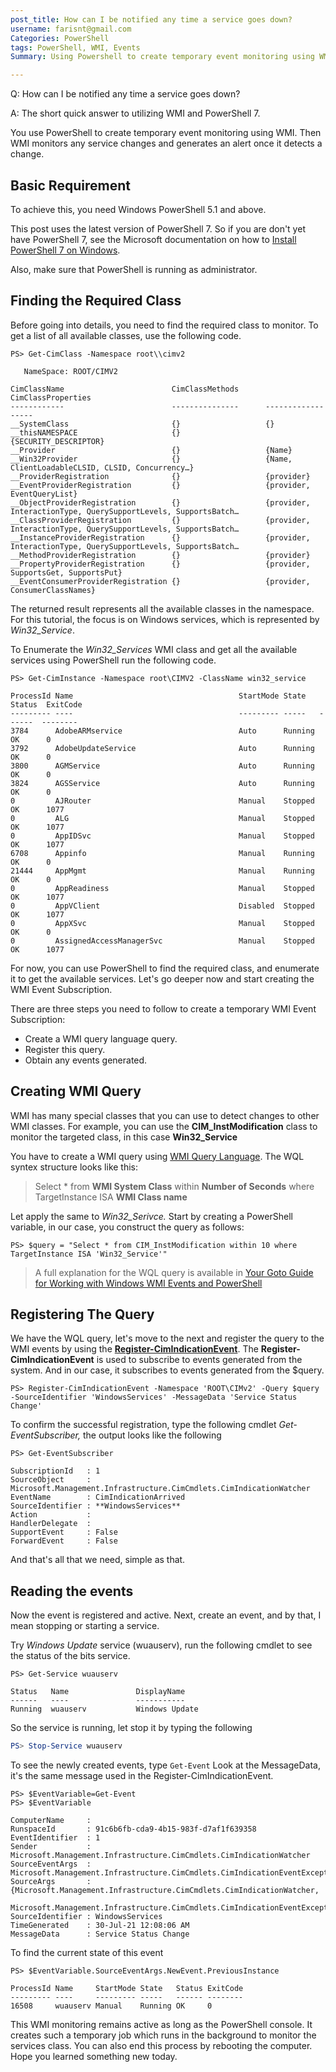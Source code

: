 ```yaml
---
post_title: How can I be notified any time a service goes down?
username: farisnt@gmail.com
Categories: PowerShell
tags: PowerShell, WMI, Events
Summary: Using Powershell to create temporary event monitoring using WMI

---
```


Q: How can I be notified any time a service goes down?

A: The short quick answer to utilizing WMI and PowerShell 7.

You use PowerShell to create temporary event monitoring using WMI.
Then WMI monitors any service changes and generates an alert once it detects a change.

## Basic Requirement

To achieve this, you need Windows PowerShell 5.1 and above.

This post uses the latest version of PowerShell 7.
So if you are don't yet have PowerShell 7, see the Microsoft documentation on how to [Install PowerShell 7 on Windows](https://docs.microsoft.com/powershell/scripting/install/installing-powershell-core-on-windows).

Also, make sure that PowerShell is running as administrator.

## Finding the Required Class

Before going into details, you need to find the required class to monitor.
To get a list of all available classes, use the following code.

```powershell-console
PS> Get-CimClass -Namespace root\\cimv2

   NameSpace: ROOT/CIMV2

CimClassName                        CimClassMethods      CimClassProperties
------------                        ---------------      ------------------
__SystemClass                       {}                   {}
__thisNAMESPACE                     {}                   {SECURITY_DESCRIPTOR}
__Provider                          {}                   {Name}
__Win32Provider                     {}                   {Name, ClientLoadableCLSID, CLSID, Concurrency…}
__ProviderRegistration              {}                   {provider}
__EventProviderRegistration         {}                   {provider, EventQueryList}
__ObjectProviderRegistration        {}                   {provider, InteractionType, QuerySupportLevels, SupportsBatch…
__ClassProviderRegistration         {}                   {provider, InteractionType, QuerySupportLevels, SupportsBatch…
__InstanceProviderRegistration      {}                   {provider, InteractionType, QuerySupportLevels, SupportsBatch…
__MethodProviderRegistration        {}                   {provider}
__PropertyProviderRegistration      {}                   {provider, SupportsGet, SupportsPut}
__EventConsumerProviderRegistration {}                   {provider, ConsumerClassNames}
```

The returned result represents all the available classes in the namespace.
For this tutorial, the focus is on Windows services, which is represented by *Win32_Service*.

To Enumerate the *Win32_Services* WMI class and get all the available services using PowerShell run the following code.

```powershell-console
PS> Get-CimInstance -Namespace root\CIMV2 -ClassName win32_service

ProcessId Name                                     StartMode State   Status  ExitCode
--------- ----                                     --------- -----   ------  --------
3784      AdobeARMservice                          Auto      Running OK      0
3792      AdobeUpdateService                       Auto      Running OK      0
3800      AGMService                               Auto      Running OK      0
3824      AGSService                               Auto      Running OK      0
0         AJRouter                                 Manual    Stopped OK      1077
0         ALG                                      Manual    Stopped OK      1077
0         AppIDSvc                                 Manual    Stopped OK      1077
6708      Appinfo                                  Manual    Running OK      0
21444     AppMgmt                                  Manual    Running OK      0
0         AppReadiness                             Manual    Stopped OK      1077
0         AppVClient                               Disabled  Stopped OK      1077
0         AppXSvc                                  Manual    Stopped OK      0
0         AssignedAccessManagerSvc                 Manual    Stopped OK      1077
```

For now, you can use PowerShell to find the required class, and enumerate it to get the available services.
Let's go deeper now and start creating the WMI Event Subscription.

There are three steps you need to follow to create a temporary WMI Event Subscription:

- Create a WMI query language query.
- Register this query.
- Obtain any events generated.

## Creating WMI Query

WMI has many special classes that you can use to detect changes to other WMI classes.
For example, you can use the **CIM_InstModification** class to monitor the targeted class, in this case **Win32_Service**

You have to create a WMI query using [WMI Query Language](https://docs.microsoft.com/en-us/windows/win32/wmisdk/wql-sql-for-wmi).
The WQL syntex structure looks like this:

>Select * from **WMI System Class** within **Number of Seconds** where TargetInstance ISA **WMI Class name**

Let apply the same to *Win32_Serivce.* Start by creating a PowerShell variable, in our case, you construct the query as follows:

```powershell-console
PS> $query = "Select * from CIM_InstModification within 10 where TargetInstance ISA 'Win32_Service'"
```

> A full explanation for the WQL query is available in [Your Goto Guide for Working with Windows WMI Events and PowerShell](https://adamtheautomator.com/your-goto-guide-for-working-with-windows-wmi-events-and-powershell/)

## Registering The Query

We have the WQL query, let's move to the next and register the query to the WMI events by using the [**Register-CimIndicationEvent**](https://docs.microsoft.com/en-us/powershell/module/cimcmdlets/register-cimindicationevent?view=powershell-7.1).
The **Register-CimIndicationEvent** is used to subscribe to events generated from the system.
And in our case, it subscribes to events generated from the $query.

```powershell-console
PS> Register-CimIndicationEvent -Namespace 'ROOT\CIMv2' -Query $query -SourceIdentifier 'WindowsServices' -MessageData 'Service Status Change'
```

To confirm the successful registration, type the following cmdlet *Get-EventSubscriber,* the output looks like the following

```powershell-console
PS> Get-EventSubscriber

SubscriptionId   : 1
SourceObject     : Microsoft.Management.Infrastructure.CimCmdlets.CimIndicationWatcher
EventName        : CimIndicationArrived
SourceIdentifier : **WindowsServices**
Action           :
HandlerDelegate  :
SupportEvent     : False
ForwardEvent     : False
```

And that's all that we need, simple as that.

## Reading the events

Now the event is registered and active.
Next, create an event, and by that, I mean stopping or starting a service.

Try *Windows Update* service (wuauserv), run the following cmdlet to see the status of the bits service.

```powershell-console
PS> Get-Service wuauserv

Status   Name               DisplayName
------   ----               -----------
Running  wuauserv           Windows Update
```

So the service is running, let stop it by typing the following

```powershell
PS> Stop-Service wuauserv
```

To see the newly created events, type `Get-Event`
Look at the MessageData, it's the same message used in the Register-CimIndicationEvent.

```powershell-console
PS> $EventVariable=Get-Event
PS> $EventVariable

ComputerName     :
RunspaceId       : 91c6b6fb-cda9-4b15-983f-d7af1f639358
EventIdentifier  : 1
Sender           : Microsoft.Management.Infrastructure.CimCmdlets.CimIndicationWatcher
SourceEventArgs  : Microsoft.Management.Infrastructure.CimCmdlets.CimIndicationEventExceptionEventArgs
SourceArgs       : {Microsoft.Management.Infrastructure.CimCmdlets.CimIndicationWatcher,
                   Microsoft.Management.Infrastructure.CimCmdlets.CimIndicationEventExceptionEventArgs}
SourceIdentifier : WindowsServices
TimeGenerated    : 30-Jul-21 12:08:06 AM
MessageData      : Service Status Change
```

To find the current state of this event

```powershell-console
PS> $EventVariable.SourceEventArgs.NewEvent.PreviousInstance

ProcessId Name     StartMode State   Status ExitCode
--------- ----     --------- -----   ------ --------
16508     wuauserv Manual    Running OK     0
```

This WMI monitoring remains active as long as the PowerShell console.
It creates such a temporary job which runs in the background to monitor the services class.
You can also end this process by rebooting the computer.
Hope you learned something new today.
